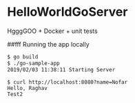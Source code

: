 # HelloWorldGoServer
HgggGOO + Docker + unit tests


##fff Running the app locally

```bash hello
$ go build
$ ./go-sample-app
2019/02/03 11:38:11 Starting Server
```

```basffffh
$ curl http://localhost:8080?name=Nofar
Hello, Raghav 
Test2
``` 

  
   
   
    
         
          
               
 
   
  
